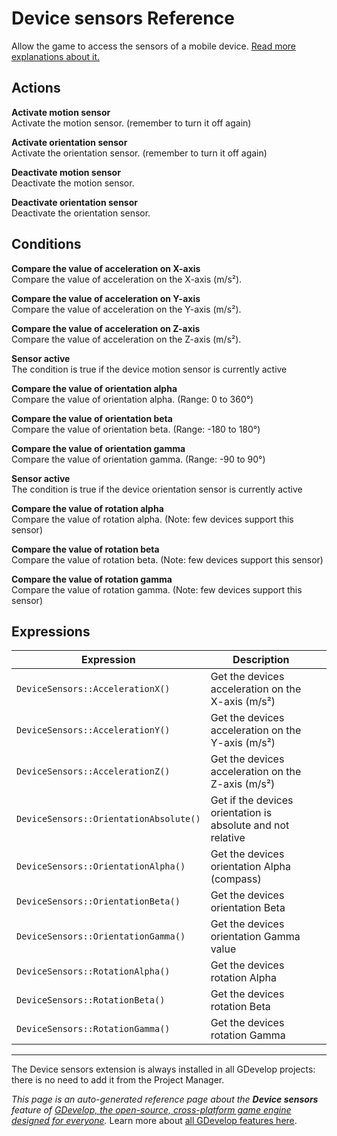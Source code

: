# Device sensors Reference

Allow the game to access the sensors of a mobile device. [Read more explanations about it.](/gdevelop5/all-features/device-sensors)

## Actions

**Activate motion sensor**  
Activate the motion sensor. (remember to turn it off again)

**Activate orientation sensor**  
Activate the orientation sensor. (remember to turn it off again)

**Deactivate motion sensor**  
Deactivate the motion sensor.

**Deactivate orientation sensor**  
Deactivate the orientation sensor.

## Conditions

**Compare the value of acceleration on X-axis**  
Compare the value of acceleration on the X-axis (m/s²).

**Compare the value of acceleration on Y-axis**  
Compare the value of acceleration on the Y-axis (m/s²).

**Compare the value of acceleration on Z-axis**  
Compare the value of acceleration on the Z-axis (m/s²).

**Sensor active**  
The condition is true if the device motion sensor is currently active

**Compare the value of orientation alpha**  
Compare the value of orientation alpha. (Range: 0 to 360°)

**Compare the value of orientation beta**  
Compare the value of orientation beta. (Range: -180 to 180°)

**Compare the value of orientation gamma**  
Compare the value of orientation gamma. (Range: -90 to 90°)

**Sensor active**  
The condition is true if the device orientation sensor is currently active

**Compare the value of rotation alpha**  
Compare the value of rotation alpha. (Note: few devices support this sensor)

**Compare the value of rotation beta**  
Compare the value of rotation beta. (Note: few devices support this sensor)

**Compare the value of rotation gamma**  
Compare the value of rotation gamma. (Note: few devices support this sensor)

## Expressions

| Expression | Description |  |
|-----|-----|-----|
| `DeviceSensors::AccelerationX()` | Get the devices acceleration on the X-axis (m/s²) ||
| `DeviceSensors::AccelerationY()` | Get the devices acceleration on the Y-axis (m/s²) ||
| `DeviceSensors::AccelerationZ()` | Get the devices acceleration on the Z-axis (m/s²) ||
| `DeviceSensors::OrientationAbsolute()` | Get if the devices orientation is absolute and not relative ||
| `DeviceSensors::OrientationAlpha()` | Get the devices orientation Alpha (compass) ||
| `DeviceSensors::OrientationBeta()` | Get the devices orientation Beta ||
| `DeviceSensors::OrientationGamma()` | Get the devices orientation Gamma value ||
| `DeviceSensors::RotationAlpha()` | Get the devices rotation Alpha ||
| `DeviceSensors::RotationBeta()` | Get the devices rotation Beta ||
| `DeviceSensors::RotationGamma()` | Get the devices rotation Gamma ||


---

The Device sensors extension is always installed in all GDevelop projects: there is no need to add it from the Project Manager.

*This page is an auto-generated reference page about the **Device sensors** feature of [GDevelop, the open-source, cross-platform game engine designed for everyone](https://gdevelop.io/).* Learn more about [all GDevelop features here](/gdevelop5/all-features).